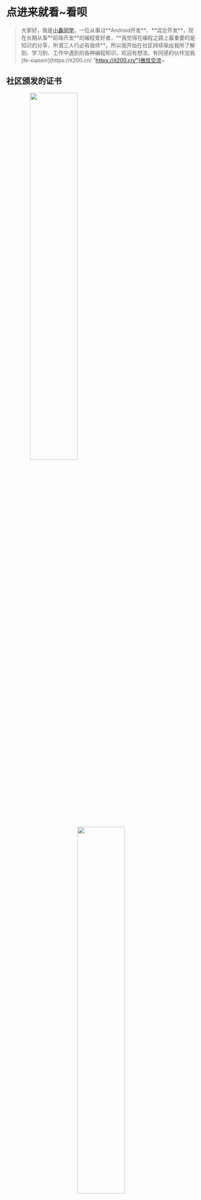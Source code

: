 # 点进来就看~看呗

> 大家好，我是[小鑫同学](https://it200.cn/ "https://it200.cn/")。一位从事过**Android开发**、**混合开发**，现在长期从事**前端开发**的编程爱好者，**我觉得在编程之路上最重要的是知识的分享，所谓三人行必有我师**。所以我开始在社区持续输出我所了解到、学习到、工作中遇到的各种编程知识，欢迎有想法、有同感的伙伴加我[fe-xiaoxin](https://it200.cn/ "https://it200.cn/")微信交流~


## 社区颁发的证书

<div align=center>
    <img src="/material/681662709907_.pic.jpg" width = "50%" height = "50%" align=left />
    <img src="/material/691662709907_.pic.jpg" width = "50%" height = "50%" 
    align=right/>
</div>

***

## 公司中秋手办

<div align=center>
    <img src="/material/701662709907_.pic.jpg" width = "50%" height = "50%" align=left />
    <img src="/material/931662711062_.pic.jpg" width = "50%" height = "50%" 
    align=right/>
</div>

***

## 阿里云小宝手办

<div align=center>
    <img src="/material/721662709908_.pic.jpg" width = "50%" height = "50%" />
</div>

***

## 收集的部分礼品
> 还有很多未拆分或仅拆分的礼品,有合适的方式会送出~

<div align=center>
    <img src="/material/711662709908_.pic.jpg" width = "30%" height = "30%" align=left />
    <img src="/material/731662709908_.pic.jpg" width = "30%" height = "30%" 
    align=center />
    <img src="/material/741662709909_.pic.jpg" width = "30%" height = "30%" align=right />
</div>

***

<div align=center>
    <img src="/material/751662709909_.pic.jpg" width = "30%" height = "30%" 
    align=left />
    <img src="/material/761662709909_.pic.jpg" width = "30%" height = "30%" align=center />
    <img src="/material/771662709909_.pic.jpg" width = "30%" height = "30%" align=right />
</div>

***

<div align=center>
    <img src="/material/781662709910_.pic.jpg" width = "30%" height = "30%" align=left />
    <img src="/material/791662709910_.pic.jpg" width = "30%" height = "30%" align=center />
    <img src="/material/801662709910_.pic.jpg" width = "30%" height = "30%" align=right />
</div>

***

<div align=center>
    <img src="/material/811662709911_.pic.jpg" width = "30%" height = "30%" align=left />
    <img src="/material/821662709911_.pic.jpg" width = "30%" height = "30%" align=center />
    <img src="/material/831662709911_.pic.jpg" width = "30%" height = "30%" align=right />
</div>

***

<div align=center>
    <img src="/material/861662709912_.pic.jpg" width = "30%" height = "30%" align=left />
    <img src="/material/911662709914_.pic.jpg" width = "30%" height = "30%" align=center />
    <img src="/material/901662709914_.pic.jpg" width = "30%" height = "30%" align=right />
</div>

***

<div align=center>
    <img src="/material/871662709912_.pic.jpg" width = "50%" height = "50%" align=left />
    <img src="/material/881662709913_.pic.jpg" width = "50%" height = "50%" align=right/>
</div>

***

<div align=center>
    <img src="/material/7bb964d23d6880da9c6628fa6010c3f.jpg" width = "30%" height = "30%" align=left />
    <img src="/material/751ad23672b91770fa254e332bb1990.jpg" width = "30%" height = "30%" align=center />
    <img src="/material/4967b7eed6a52184d457744709e1990.jpg" width = "30%" height = "30%" align=right />
</div>

***
